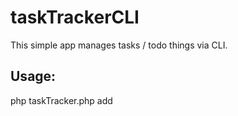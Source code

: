 # taskTrackerCLI

This simple app manages tasks / todo things via CLI. 

## Usage:
php taskTracker.php add <title> <description> - Add a new task \n
php taskTracker.php delete <id> - Delete a task \n 
php taskTracker.php complete <id> - Complete a task \n 
php taskTracker.php list - List all tasks \n
